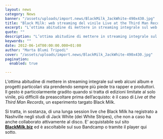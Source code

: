 ```yaml
---
layout: news
category: News
banner: "/assets/uploads/import.news/BlackMilk_JackWhite-490x430.jpg"
title: "Black Milk: web streaming del vinile Live at the Third Man Records"
excerpt: "L’ottima abitudine di mettere in streaming integrale sul web alcuni album e progetti particolari sta prendendo sempre più piede tra rapper e produttori. Il gesto è particolarmente gradito quando si tratta di edizioni limitate al solo vinile, più difficili da preascoltare prima dell’acquisto: è il caso di Live at the Third Man Records, un esperimento [&hellip"
quote: ""
description: "L’ottima abitudine di mettere in streaming integrale sul web alcuni album e progetti particolari sta prendendo sempre più piede tra rapper e produttori. Il gesto è particolarmente gradito quando si tratta di edizioni limitate al solo vinile, più difficili da preascoltare prima dell’acquisto: è il caso di Live at the Third Man Records, un esperimento [&hellip"
keywords: ""
date: 2012-06-14T00:00:00.000+01:00
author: "Marta Blumi Tripodi"
cover: "/assets/uploads/import.news/BlackMilk_JackWhite-490x430.jpg"
pagination:
  enabled: true

---
```


L’ottima abitudine di mettere in streaming integrale sul web alcuni album e progetti particolari sta prendendo sempre più piede tra rapper e produttori. Il gesto è particolarmente gradito quando si tratta di edizioni limitate al solo vinile, più difficili da preascoltare prima dell’acquisto: è il caso di _Live at the Third Man Records_, un esperimento targato Black Milk.

Si tratta, in sostanza, di una lunga session live che Black Milk ha registrato a Nashville negli studi di Jack White (dei White Stripes), che non a caso ha anche collaborato attivamente al disco. E’ acquistabile sul sito **[BlackMilk.biz](http://www.blackmilk.biz "http://www.blackmilk.biz")** ed è ascoltabile sul suo Bandcamp o tramite il player qui sotto.